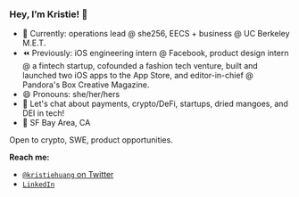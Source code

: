 ### Hey, I’m Kristie! 👋

- 🌱  Currently: operations lead @ she256, EECS + business @ UC Berkeley M.E.T.
- ⏪  Previously: iOS engineering intern @ Facebook, product design intern @ a fintech startup, cofounded a fashion tech venture, built and launched two iOS apps to the App Store, and editor-in-chief @ Pandora's Box Creative Magazine.
- 😄  Pronouns: she/her/hers
- 💬  Let's chat about payments, crypto/DeFi, startups, dried mangoes, and DEI in tech!
- 📍  SF Bay Area, CA

Open to crypto, SWE, product opportunities.

**Reach me:**
- [`@kristiehuang` on Twitter](https://twitter.com/kristiehuang)
- [`LinkedIn`](https://www.linkedin.com/in/kristie-huang/)
